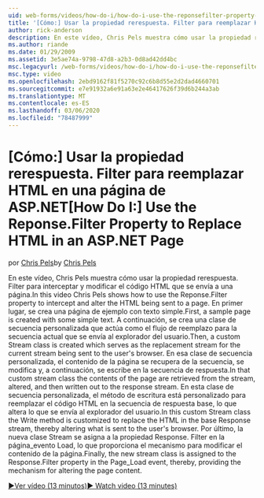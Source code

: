 ```yaml
---
uid: web-forms/videos/how-do-i/how-do-i-use-the-reponsefilter-property-to-replace-html-in-an-aspnet-page
title: '[Cómo:] Usar la propiedad rerespuesta. Filter para reemplazar HTML en una página ASP.NET | Microsoft Docs'
author: rick-anderson
description: En este vídeo, Chris Pels muestra cómo usar la propiedad rerespuesta. Filter para interceptar y modificar el código HTML que se envía a una página. En primer lugar, se crea una página de ejemplo...
ms.author: riande
ms.date: 01/29/2009
ms.assetid: 3e5ae74a-9798-47d8-a2b3-0d8ad42dd4bc
msc.legacyurl: /web-forms/videos/how-do-i/how-do-i-use-the-reponsefilter-property-to-replace-html-in-an-aspnet-page
msc.type: video
ms.openlocfilehash: 2ebd9162f81f5270c92c6b8d55e2d2dad4660701
ms.sourcegitcommit: e7e91932a6e91a63e2e46417626f39d6b244a3ab
ms.translationtype: MT
ms.contentlocale: es-ES
ms.lasthandoff: 03/06/2020
ms.locfileid: "78487999"
---
```

# <a name="how-do-i-use-the-reponsefilter-property-to-replace-html-in-an-aspnet-page"></a><span data-ttu-id="a47a7-104">[Cómo:] Usar la propiedad rerespuesta. Filter para reemplazar HTML en una página de ASP.NET</span><span class="sxs-lookup"><span data-stu-id="a47a7-104">[How Do I:] Use the Reponse.Filter Property to Replace HTML in an ASP.NET Page</span></span>

<span data-ttu-id="a47a7-105">por [Chris Pels](https://twitter.com/chrispels)</span><span class="sxs-lookup"><span data-stu-id="a47a7-105">by [Chris Pels](https://twitter.com/chrispels)</span></span>

<span data-ttu-id="a47a7-106">En este vídeo, Chris Pels muestra cómo usar la propiedad rerespuesta. Filter para interceptar y modificar el código HTML que se envía a una página.</span><span class="sxs-lookup"><span data-stu-id="a47a7-106">In this video Chris Pels shows how to use the Reponse.Filter property to intercept and alter the HTML being sent to a page.</span></span> <span data-ttu-id="a47a7-107">En primer lugar, se crea una página de ejemplo con texto simple.</span><span class="sxs-lookup"><span data-stu-id="a47a7-107">First, a sample page is created with some simple text.</span></span> <span data-ttu-id="a47a7-108">A continuación, se crea una clase de secuencia personalizada que actúa como el flujo de reemplazo para la secuencia actual que se envía al explorador del usuario.</span><span class="sxs-lookup"><span data-stu-id="a47a7-108">Then, a custom Stream class is created which serves as the replacement stream for the current stream being sent to the user's browser.</span></span> <span data-ttu-id="a47a7-109">En esa clase de secuencia personalizada, el contenido de la página se recupera de la secuencia, se modifica y, a continuación, se escribe en la secuencia de respuesta.</span><span class="sxs-lookup"><span data-stu-id="a47a7-109">In that custom stream class the contents of the page are retrieved from the stream, altered, and then written out to the response stream.</span></span> <span data-ttu-id="a47a7-110">En esta clase de secuencia personalizada, el método de escritura está personalizado para reemplazar el código HTML en la secuencia de respuesta base, lo que altera lo que se envía al explorador del usuario.</span><span class="sxs-lookup"><span data-stu-id="a47a7-110">In this custom Stream class the Write method is customized to replace the HTML in the base Response stream, thereby altering what is sent to the user's browser.</span></span> <span data-ttu-id="a47a7-111">Por último, la nueva clase Stream se asigna a la propiedad Response. Filter en la página\_evento Load, lo que proporciona el mecanismo para modificar el contenido de la página.</span><span class="sxs-lookup"><span data-stu-id="a47a7-111">Finally, the new stream class is assigned to the Response.Filter property in the Page\_Load event, thereby, providing the mechanism for altering the page content.</span></span>

[<span data-ttu-id="a47a7-112">&#9654;Ver vídeo (13 minutos)</span><span class="sxs-lookup"><span data-stu-id="a47a7-112">&#9654; Watch video (13 minutes)</span></span>](https://channel9.msdn.com/Blogs/ASP-NET-Site-Videos/how-do-i-use-the-reponsefilter-property-to-replace-html-in-an-aspnet-page)
